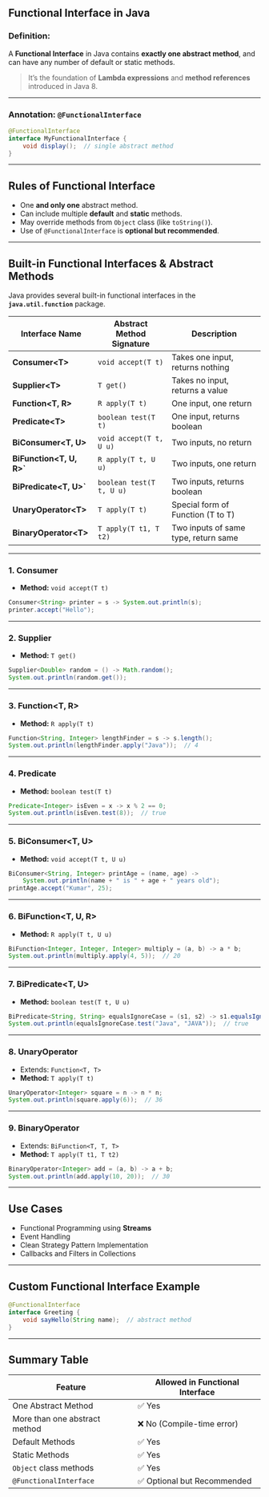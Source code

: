 

##  **Functional Interface in Java** 

### **Definition:**

A **Functional Interface** in Java contains **exactly one abstract method**, and can have any number of default or static methods.

> It’s the foundation of **Lambda expressions** and **method references** introduced in Java 8.

---

###  **Annotation: `@FunctionalInterface`**

```java
@FunctionalInterface
interface MyFunctionalInterface {
    void display();  // single abstract method
}
```

---

##  **Rules of Functional Interface**

* One **and only one** abstract method.
* Can include multiple **default** and **static** methods.
* May override methods from `Object` class (like `toString()`).
* Use of `@FunctionalInterface` is **optional but recommended**.

---

## **Built-in Functional Interfaces & Abstract Methods**

Java provides several built-in functional interfaces in the **`java.util.function`** package.

| Interface Name             | Abstract Method Signature | Description                          |
| -------------------------- | ------------------------- | ------------------------------------ |
| **Consumer\<T>**           | `void accept(T t)`        | Takes one input, returns nothing     |
| **Supplier\<T>**           | `T get()`                 | Takes no input, returns a value      |
| **Function\<T, R>**        | `R apply(T t)`            | One input, one return                |
| **Predicate\<T>**          | `boolean test(T t)`       | One input, returns boolean           |
| **BiConsumer\<T, U>**      | `void accept(T t, U u)`   | Two inputs, no return                |
| **BiFunction\<T, U, R>\`** | `R apply(T t, U u)`       | Two inputs, one return               |
| **BiPredicate\<T, U>\`**   | `boolean test(T t, U u)`  | Two inputs, returns boolean          |
| **UnaryOperator\<T>**      | `T apply(T t)`            | Special form of Function (T to T)    |
| **BinaryOperator\<T>**     | `T apply(T t1, T t2)`     | Two inputs of same type, return same |

---

###  **1. Consumer<T>**

* **Method:** `void accept(T t)`

```java
Consumer<String> printer = s -> System.out.println(s);
printer.accept("Hello");
```

---

###  **2. Supplier<T>**

* **Method:** `T get()`

```java
Supplier<Double> random = () -> Math.random();
System.out.println(random.get());
```

---

###  **3. Function\<T, R>**

* **Method:** `R apply(T t)`

```java
Function<String, Integer> lengthFinder = s -> s.length();
System.out.println(lengthFinder.apply("Java"));  // 4
```

---

###  **4. Predicate<T>**

* **Method:** `boolean test(T t)`

```java
Predicate<Integer> isEven = x -> x % 2 == 0;
System.out.println(isEven.test(8));  // true
```

---

###  **5. BiConsumer\<T, U>**

* **Method:** `void accept(T t, U u)`

```java
BiConsumer<String, Integer> printAge = (name, age) -> 
    System.out.println(name + " is " + age + " years old");
printAge.accept("Kumar", 25);
```

---

###  **6. BiFunction\<T, U, R>**

* **Method:** `R apply(T t, U u)`

```java
BiFunction<Integer, Integer, Integer> multiply = (a, b) -> a * b;
System.out.println(multiply.apply(4, 5));  // 20
```

---

###  **7. BiPredicate\<T, U>**

* **Method:** `boolean test(T t, U u)`

```java
BiPredicate<String, String> equalsIgnoreCase = (s1, s2) -> s1.equalsIgnoreCase(s2);
System.out.println(equalsIgnoreCase.test("Java", "JAVA"));  // true
```

---

###  **8. UnaryOperator<T>**

* Extends: `Function<T, T>`
* **Method:** `T apply(T t)`

```java
UnaryOperator<Integer> square = n -> n * n;
System.out.println(square.apply(6));  // 36
```

---

###  **9. BinaryOperator<T>**

* Extends: `BiFunction<T, T, T>`
* **Method:** `T apply(T t1, T t2)`

```java
BinaryOperator<Integer> add = (a, b) -> a + b;
System.out.println(add.apply(10, 20));  // 30
```

---

##  **Use Cases**

* Functional Programming using **Streams**
* Event Handling
* Clean Strategy Pattern Implementation
* Callbacks and Filters in Collections

---

##  **Custom Functional Interface Example**

```java
@FunctionalInterface
interface Greeting {
    void sayHello(String name);  // abstract method
}
```

---

##  Summary Table 

| Feature                       | Allowed in Functional Interface |
| ----------------------------- | ------------------------------- |
| One Abstract Method           | ✅ Yes                           |
| More than one abstract method | ❌ No (Compile-time error)       |
| Default Methods               | ✅ Yes                           |
| Static Methods                | ✅ Yes                           |
| `Object` class methods        | ✅ Yes                           |
| `@FunctionalInterface`        | ✅ Optional but Recommended      |


